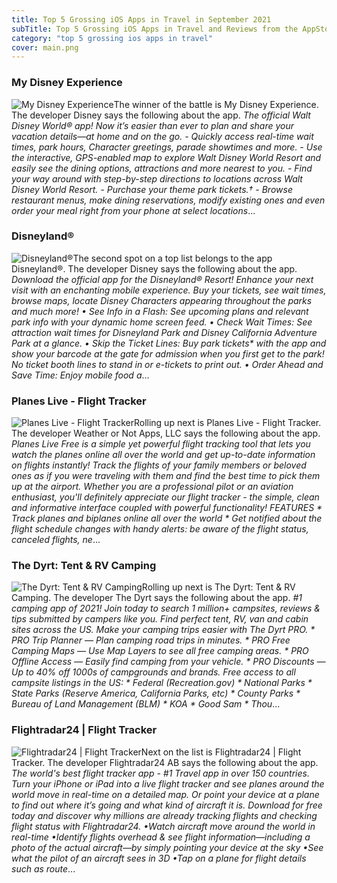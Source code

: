 ```yaml
---
title: Top 5 Grossing iOS Apps in Travel in September 2021
subTitle: Top 5 Grossing iOS Apps in Travel and Reviews from the AppStore in September 2021.
category: "top 5 grossing ios apps in travel"
cover: main.png
---
```


### My Disney Experience

![My Disney Experience](https://is1-ssl.mzstatic.com/image/thumb/Purple125/v4/9e/6b/7d/9e6b7d70-4920-6c7c-76e8-25be8689bb35/AppIcon-1x_U007emarketing-0-6-0-85-220.png/100x100bb.png)The winner of the battle is My Disney Experience. The developer Disney says the following about the app. _The official Walt Disney World® app! Now it’s easier than ever to plan and share your vacation details—at home and on the go.  - Quickly access real-time wait times, park hours, Character greetings, parade showtimes and more.  - Use the interactive, GPS-enabled map to explore Walt Disney World Resort and easily see the dining options, attractions and more nearest to you.  - Find your way around with step-by-step directions to locations across Walt Disney World Resort.  - Purchase your theme park tickets.†  - Browse restaurant menus, make dining reservations, modify existing ones and even order your meal right from your phone at select locations_...

### Disneyland®

![Disneyland®](https://is2-ssl.mzstatic.com/image/thumb/Purple125/v4/8f/45/3d/8f453dcf-fe82-321d-be63-cf49df3ca0c2/AppIcon-1x_U007emarketing-0-5-0-85-220.png/100x100bb.png)The second spot on a top list belongs to the app Disneyland®. The developer Disney says the following about the app. _Download the official app for the Disneyland® Resort! Enhance your next visit with an enchanting mobile experience. Buy your tickets, see wait times, browse maps, locate Disney Characters appearing throughout the parks and much more!  • See Info in a Flash: See upcoming plans and relevant park info with your dynamic home screen feed.  • Check Wait Times: See attraction wait times for Disneyland Park and Disney California Adventure Park at a glance.  • Skip the Ticket Lines: Buy park tickets* with the app and show your barcode at the gate for admission when you first get to the park! No ticket booth lines to stand in or e-tickets to print out.  • Order Ahead and Save Time: Enjoy mobile food a_...

### Planes Live - Flight Tracker

![Planes Live - Flight Tracker](https://is5-ssl.mzstatic.com/image/thumb/Purple115/v4/3f/bc/80/3fbc8089-c78b-c014-26d8-dfa83f3e5833/AppIcon-0-0-1x_U007emarketing-0-0-0-7-0-0-sRGB-0-0-0-GLES2_U002c0-512MB-85-220-0-0.png/100x100bb.png)Rolling up next is Planes Live - Flight Tracker. The developer Weather or Not Apps, LLC says the following about the app. _Planes Live Free is a simple yet powerful flight tracking tool that lets you watch the planes online all over the world and get up-to-date information on flights instantly! Track the flights of your family members or beloved ones as if you were traveling with them and find the best time to pick them up at the airport.  Whether you are a professional pilot or an aviation enthusiast, you'll definitely appreciate our flight tracker - the simple, clean and informative interface coupled with powerful functionality!  FEATURES  * Track planes and biplanes online all over the world * Get notified about the flight schedule changes with handy alerts: be aware of the flight status, canceled flights, ne_...

### The Dyrt: Tent & RV Camping

![The Dyrt: Tent & RV Camping](https://is4-ssl.mzstatic.com/image/thumb/Purple115/v4/4e/23/89/4e23891d-cb46-60bf-bc3c-aba40127776d/AppIcon-0-0-1x_U007emarketing-0-0-0-10-0-0-sRGB-0-0-0-GLES2_U002c0-512MB-85-220-0-0.png/100x100bb.png)Rolling up next is The Dyrt: Tent & RV Camping. The developer The Dyrt says the following about the app. _#1 camping app of 2021! Join today to search 1 million+ campsites, reviews & tips submitted by campers like you. Find perfect tent, RV, van and cabin sites across the US.  Make your camping trips easier with The Dyrt PRO. * PRO Trip Planner — Plan camping road trips in minutes.  * PRO Free Camping Maps — Use Map Layers to see all free camping areas. * PRO Offline Access — Easily find camping from your vehicle. * PRO Discounts — Up to 40% off 1000s of campgrounds and brands.  Free access to all campsite listings in the US:  * Federal (Recreation.gov) * National Parks * State Parks (Reserve America, California Parks, etc) * County Parks * Bureau of Land Management (BLM) * KOA * Good Sam * Thou_...

### Flightradar24 | Flight Tracker

![Flightradar24 | Flight Tracker](https://is2-ssl.mzstatic.com/image/thumb/Purple115/v4/e0/be/8e/e0be8e83-c0b9-f9b3-cf50-a4d1feafd6cf/AppIcon-0-0-1x_U007emarketing-0-0-0-10-0-0-sRGB-0-0-0-GLES2_U002c0-512MB-85-220-0-0.png/100x100bb.png)Next on the list is Flightradar24 | Flight Tracker. The developer Flightradar24 AB says the following about the app. _The world's best flight tracker app - #1 Travel app in over 150 countries.  Turn your iPhone or iPad into a live flight tracker and see planes around the world move in real-time on a detailed map. Or point your device at a plane to find out where it’s going and what kind of aircraft it is. Download for free today and discover why millions are already tracking flights and checking flight status with Flightradar24.  •Watch aircraft move around the world in real-time •Identify flights overhead & see flight information—including a photo of the actual aircraft—by simply pointing your device at the sky  •See what the pilot of an aircraft sees in 3D  •Tap on a plane for flight details such as route_...


